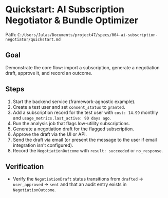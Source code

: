 # Quickstart: AI Subscription Negotiator & Bundle Optimizer

Path: `C:/Users/Julas/Documents/project47/specs/004-ai-subscription-negotiator/quickstart.md`

## Goal
Demonstrate the core flow: import a subscription, generate a negotiation draft, approve it, and record an outcome.

## Steps
1. Start the backend service (framework-agnostic example).  
2. Create a test user and set `consent_status` to `granted`.  
3. Add a subscription record for the test user with `cost: 14.99` monthly and `usage_metrics.last_active: 90 days ago`.  
4. Run the analysis job that flags low-utility subscriptions.  
5. Generate a negotiation draft for the flagged subscription.  
6. Approve the draft via the UI or API.  
7. Send the draft via email (or present the message to the user if email integration isn't configured).  
8. Record the `NegotiationOutcome` with `result: succeeded` or `no_response`.

## Verification
- Verify the `NegotiationDraft` status transitions from `drafted` → `user_approved` → `sent` and that an audit entry exists in `NegotiationOutcome`.
